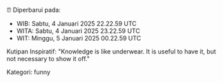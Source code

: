 ⏰ Diperbarui pada:
- WIB: Sabtu, 4 Januari 2025 22.22.59 UTC
- WITA: Sabtu, 4 Januari 2025 23.22.59 UTC
- WIT: Minggu, 5 Januari 2025 00.22.59 UTC

Kutipan Inspiratif:
"Knowledge is like underwear. It is useful to have it, but not necessary to show it off."


Kategori: funny

